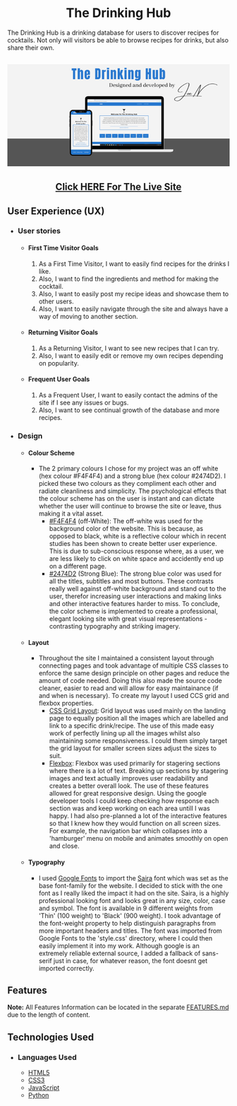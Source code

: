 <h1 align="center">The Drinking Hub</h1>

The Drinking Hub is a drinking database for users to discover recipes for cocktails. Not only will visitors be able to browse recipes for drinks, but also share their own.
  
<h2 align="center"><img src="README-assets/drinkHubBanner.png"></h2>
<h2 align="center"><a href="#">Click HERE For The Live Site</a></h2>

## User Experience (UX)

- ### User stories
    - #### First Time Visitor Goals
        1. As a First Time Visitor, I want to easily find recipes for the drinks I like.
        2. Also, I want to find the ingredients and method for making the cocktail.
        4. Also, I want to easily post my recipe ideas and showcase them to other users.
        3. Also, I want to easily navigate through the site and always have a way of moving to another section.

    - #### Returning Visitor Goals
        1. As a Returning Visitor, I want to see new recipes that I can try.
        2. Also, I want to easily edit or remove my own recipes depending on popularity.

    - #### Frequent User Goals
        1. As a Frequent User, I want to easily contact the admins of the site if I see any issues or bugs.
        2. Also, I want to see continual growth of the database and more recipes.

- ### Design
    - #### Colour Scheme
        - The 2 primary colours I chose for my project was an off white (hex colour #F4F4F4) and a strong blue (hex colour #2474D2). I picked these two colours
        as they compliment each other and radiate cleanliness and simplicity. The psychological effects that the colour scheme has on the user is instant and can
        dictate whether the user will continue to browse the site or leave, thus making it a vital asset.
            - [#F4F4F4](https://www.colorhexa.com/f4f4f4) (off-White): The off-white was used for the background color of the website. This is because,
            as opposed to black, white is a reflective colour which in recent studies has been shown to create better user experience. This is due to sub-conscious
            response where, as a user, we are less likely to click on white space and accidently end up on a different page. 
            - [#2474D2](https://www.colorhexa.com/2474d2) (Strong Blue): The strong blue color was used for all the titles, subtitles and most buttons.
            These contrasts really well against off-white background and stand out to the user, therefor increasing user interactions and making links and other interactive
            features harder to miss.
        To conclude, the color scheme is implemented to create a professional, elegant looking site with great visual representations - contrasting typography
        and striking imagery.

    - #### Layout
        - Throughout the site I maintained a consistent layout through connecting pages and took advantage of multiple CSS classes to enforce the same design principle
        on other pages and reduce the amount of code needed. Doing this also made the source code cleaner, easier to read and will allow for easy maintainance (if and
        when is necessary). To create my layout I used CCS grid and flexbox properties.
            - [CSS Grid Layout](https://developer.mozilla.org/en-US/docs/Web/CSS/CSS_Grid_Layout): Grid layout was used mainly on the landing page to equally position
            all the images which are labelled and link to a specific drink/recipe. The use of this made easy work of perfectly lining up all the images whilst also
            maintaining some responsiveness. I could them simply target the grid layout for smaller screen sizes adjust the sizes to suit.
            - [Flexbox](https://developer.mozilla.org/en-US/docs/Web/CSS/CSS_Flexible_Box_Layout/Basic_Concepts_of_Flexbox): Flexbox was used primarily for stagering
            sections where there is a lot of text. Breaking up sections by stagering images and text actually improves user readability and creates a better
            overall look.
        The use of these features allowed for great responsive design. Using the google developer tools I could keep checking how response each section was and keep working
        on each area untill I was happy. I had also pre-planned a lot of the interactive features so that I knew how they would function on all screen sizes. For example, the
        navigation bar which collapses into a 'hamburger' menu on mobile and animates smoothly on open and close.

    - #### Typography
        - I used [Google Fonts](https://fonts.google.com/) to import the [Saira](https://fonts.google.com/specimen/Saira?query=saira) font which was set as the base
        font-family for the website. I decided to stick with the one font as I really liked the impact it had on the site. Saira, is a highly professional looking
        font and looks great in any size, color, case and symbol. The font is available in 9 different weights from 'Thin' (100 weight) to 'Black' (900 weight).
        I took advantage of the font-weight property to help distinguish paragraphs from more important headers and titles. The font was imported from Google Fonts to
        the 'style.css' directory, where I could then easily implement it into my work. Although google is an extremely reliable external source, I added a fallback
        of sans-serif just in case, for whatever reason, the font doesnt get imported correctly.

## Features

**Note:** All Features Information can be located in the separate [FEATURES.md](https://github.com/joenapper/drinking-hub/blob/master/FEATURES.md) due to the length of content.

## Technologies Used

- ### Languages Used
    - [HTML5](https://en.wikipedia.org/wiki/HTML5)
    - [CSS3](https://en.wikipedia.org/wiki/Cascading_Style_Sheets)
    - [JavaScript](https://en.wikipedia.org/wiki/JavaScript)
    - [Python](https://en.wikipedia.org/wiki/Python_(programming_language))


